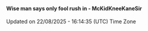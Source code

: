 #### Wise man says only fool rush in - McKidKneeKaneSir
Updated on 22/08/2025 - 16:14:35 (UTC) Time Zone
